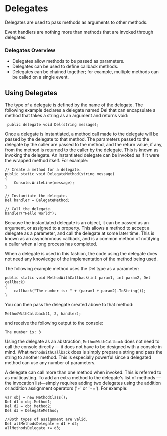 # Delegates

Delegates are used to pass methods as arguments to other methods.

Event handlers are nothing more than methods that are invoked through delegates.

### Delegates Overview

* Delegates allow methods to be passed as parameters.
* Delegates can be used to define callback methods.
* Delegates can be chained together; for example, multiple methods can be called on a single event.


## Using Delegates

The type of a delegate is defined by the name of the delegate. The following example declares a delegate named Del that can encapsulate a method that takes a string as an argument and returns void:
```
 public delegate void Del(string message);
```

Once a delegate is instantiated, a method call made to the delegate will be passed by the delegate to that method.
The parameters passed to the delegate by the caller are passed to the method, and the return value, if any, from the method is returned to the caller by the delegate.
This is known as invoking the delegate. An instantiated delegate can be invoked as if it were the wrapped method itself. For example:
```
// Create a method for a delegate.
public static void DelegateMethod(string message)
{
    Console.WriteLine(message);
}
```

```
// Instantiate the delegate.
Del handler = DelegateMethod;

// Call the delegate.
handler("Hello World");
```

Because the instantiated delegate is an object, it can be passed as an argument, or assigned to a property.
This allows a method to accept a delegate as a parameter, and call the delegate at some later time.
This is known as an asynchronous callback, and is a common method of notifying a caller when a long process has completed.

When a delegate is used in this fashion, the code using the delegate does not need any knowledge of the implementation of the method being used. 

The following example method uses the Del type as a parameter:
```
public static void MethodWithCallback(int param1, int param2, Del callback)
{
    callback("The number is: " + (param1 + param2).ToString());
}
```
You can then pass the delegate created above to that method:
```
MethodWithCallback(1, 2, handler);
```
and receive the following output to the console:
```
The number is: 3
```

Using the delegate as an abstraction, ```MethodWithCallback``` does not need to call the console directly — it does not have to be designed with a console in mind. 
What ```MethodWithCallback``` does is simply prepare a string and pass the string to another method. 
This is especially powerful since a delegated method can use any number of parameters.


A delegate can call more than one method when invoked. 
This is referred to as multicasting. 
To add an extra method to the delegate's list of methods — the invocation list—simply requires adding two delegates using the addition or addition assignment operators ('+' or '+='). 
For example:
```
var obj = new MethodClass();
Del d1 = obj.Method1;
Del d2 = obj.Method2;
Del d3 = DelegateMethod;

//Both types of assignment are valid.
Del allMethodsDelegate = d1 + d2;
allMethodsDelegate += d3;
```





